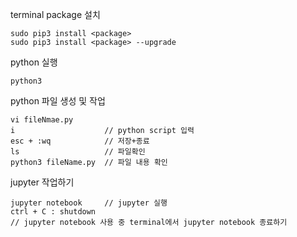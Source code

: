 terminal package 설치
```vim
sudo pip3 install <package>
sudo pip3 install <package> --upgrade
```

python 실행
```vim
python3
```

python 파일 생성 및 작업
```vim
vi fileNmae.py
i                    // python script 입력
esc + :wq            // 저장+종료
ls                   // 파일확인
python3 fileName.py  // 파일 내용 확인
```
  
jupyter 작업하기
```vim
jupyter notebook     // jupyter 실행
ctrl + C : shutdown
// jupyter notebook 사용 중 terminal에서 jupyter notebook 종료하기
```
